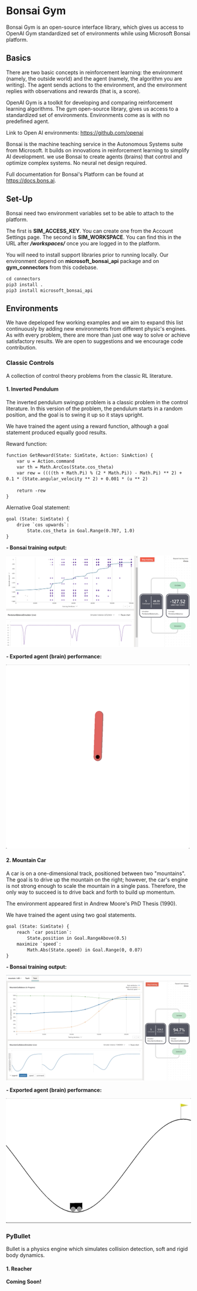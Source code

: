 # Bonsai Gym

Bonsai Gym is an open-source interface library, which gives us access to OpenAI Gym standardized set of environments while using Microsoft Bonsai platform.

## Basics

There are two basic concepts in reinforcement learning: the environment (namely, the outside world) and the agent (namely, the algorithm you are writing). The agent sends actions to the environment, and the environment replies with observations and rewards (that is, a score).

OpenAI Gym is a toolkit for developing and comparing reinforcement learning algorithms. The gym open-source library, gives us access to a standardized set of environments. Environments come as is with no predefined agent. 

Link to Open AI environments: https://github.com/openai

Bonsai is the machine teaching service in the Autonomous Systems suite from Microsoft. It builds on innovations in reinforcement learning to simplify AI development.
we use Bonsai to create agents (brains) that control and optimize complex systems. No neural net design required.

Full documentation for Bonsai's Platform can be found at https://docs.bons.ai.

## Set-Up

Bonsai need two environment variables set to be able to attach to the platform.

The first is **SIM_ACCESS_KEY**. You can create one from the Account Settings page.
The second is **SIM_WORKSPACE**. You can find this in the URL after ***/workspaces/*** once you are logged in to the platform.



You will need to install support libraries prior to running locally. 
Our environment depend on **microsoft_bonsai_api** package and on **gym_connectors** from this codebase.

```
cd connectors
pip3 install .
pip3 install microsoft_bonsai_api
```

## Environments

We have depeloped few working examples and we aim to expand this list continuously by adding new environments from different physic's engines.
As with every problem, there are more than just one way to solve or achieve satisfactory results.
We are open to suggestions and we encourage code contribution.

### Classic Controls

A collection of control theory problems from the classic RL literature.

#### 1. Inverted Pendulum

The inverted pendulum swingup problem is a classic problem in the control literature. In this version of the problem, the pendulum starts in a random position, and the goal is to swing it up so it stays upright.

We have trained the agent using a reward function, although a goal statement produced equally good results.

Reward function:
```
function GetReward(State: SimState, Action: SimAction) {
    var u = Action.command
    var th = Math.ArcCos(State.cos_theta)
    var rew = ((((th + Math.Pi) % (2 * Math.Pi)) - Math.Pi) ** 2) + 0.1 * (State.angular_velocity ** 2) + 0.001 * (u ** 2)

    return -rew
}
```
Alernative Goal statement:
```
goal (State: SimState) {
    drive `cos upwards`:
        State.cos_theta in Goal.Range(0.707, 1.0)
}
```
**- Bonsai training output:**

![Alt Text](assets/pendulum_bonsai_training.jpg)

**- Exported agent (brain) performance:**

![Alt Text](assets/pendulum.gif)

#### 2. Mountain Car

A car is on a one-dimensional track, positioned between two "mountains". The goal is to drive up the mountain on the right; however, the car's engine is not strong enough to scale the mountain in a single pass. Therefore, the only way to succeed is to drive back and forth to build up momentum.

The environment appeared first in Andrew Moore's PhD Thesis (1990).

We have trained the agent using two  goal statements.

```
goal (State: SimState) {
    reach `car position`:
        State.position in Goal.RangeAbove(0.5)   
    maximize `speed`:
        Math.Abs(State.speed) in Goal.Range(0, 0.07)       
}
```

**- Bonsai training output:**

![Alt Text](assets/mountain_car.jpg)

**- Exported agent (brain) performance:**

![Alt Text](assets/mountain_car.gif)

### PyBullet

Bullet is a physics engine which simulates collision detection, soft and rigid body dynamics.

#### 1. Reacher
**Coming Soon!**
